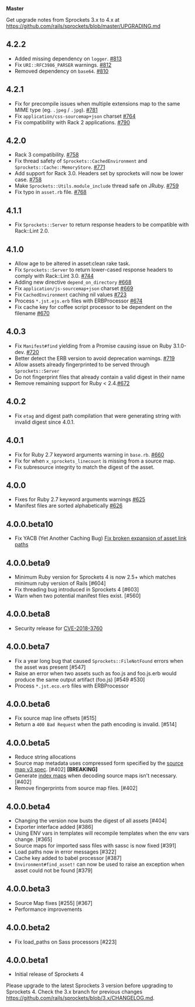 **Master**

Get upgrade notes from Sprockets 3.x to 4.x at https://github.com/rails/sprockets/blob/master/UPGRADING.md

## 4.2.2

- Added missing dependency on `logger`. [#813](https://github.com/rails/sprockets/pull/813)
- Fix `URI::RFC3986_PARSER` warnings. [#812](https://github.com/rails/sprockets/pull/812)
- Removed dependency on `base64`. [#810](https://github.com/rails/sprockets/pull/810)

## 4.2.1

- Fix for precompile issues when multiple extensions map to the same MIME type (eg. `.jpeg` / `.jpg`). [#781](https://github.com/rails/sprockets/pull/781)
- Fix `application/css-sourcemap+json` charset [#764](https://github.com/rails/sprockets/pull/764)
- Fix compatibility with Rack 2 applications. [#790](https://github.com/rails/sprockets/pull/790)

## 4.2.0

- Rack 3 compatibility. [#758](https://github.com/rails/sprockets/pull/758)
- Fix thread safety of `Sprockets::CachedEnvironment` and `Sprockets::Cache::MemoryStore`. [#771](https://github.com/rails/sprockets/pull/771)
- Add support for Rack 3.0. Headers set by sprockets will now be lower case. [#758](https://github.com/rails/sprockets/pull/758)
- Make `Sprockets::Utils.module_include` thread safe on JRuby. [#759](https://github.com/rails/sprockets/pull/759)
- Fix typo in `asset.rb` file. [#768](https://github.com/rails/sprockets/pull/768)

## 4.1.1

- Fix `Sprockets::Server` to return response headers to be compatible with Rack::Lint 2.0.

## 4.1.0

- Allow age to be altered in asset:clean rake task.
- Fix `Sprockets::Server` to return lower-cased response headers to comply with Rack::Lint 3.0. [#744](https://github.com/rails/sprockets/pull/744)
- Adding new directive `depend_on_directory` [#668](https://github.com/rails/sprockets/pull/668)
- Fix `application/js-sourcemap+json` charset [#669](https://github.com/rails/sprockets/pull/669)
- Fix `CachedEnvironment` caching nil values [#723](https://github.com/rails/sprockets/pull/723)
- Process `*.jst.ejs.erb` files with ERBProcessor [#674](https://github.com/rails/sprockets/pull/674)
- Fix cache key for coffee script processor to be dependent on the filename [#670](https://github.com/rails/sprockets/pull/670)

## 4.0.3

- Fix `Manifest#find` yielding from a Promise causing issue on Ruby 3.1.0-dev. [#720](https://github.com/rails/sprockets/pull/720)
- Better detect the ERB version to avoid deprecation warnings. [#719](https://github.com/rails/sprockets/pull/719)
- Allow assets already fingerprinted to be served through `Sprockets::Server`
- Do not fingerprint files that already contain a valid digest in their name
- Remove remaining support for Ruby < 2.4.[#672](https://github.com/rails/sprockets/pull/672)

## 4.0.2

- Fix `etag` and digest path compilation that were generating string with invalid digest since 4.0.1.

## 4.0.1

- Fix for Ruby 2.7 keyword arguments warning in `base.rb`. [#660](https://github.com/rails/sprockets/pull/660)
- Fix for when `x_sprockets_linecount` is missing from a source map.
- Fix subresource integrity to match the digest of the asset.

## 4.0.0

- Fixes for Ruby 2.7 keyword arguments warnings [#625](https://github.com/rails/sprockets/pull/625)
- Manifest files are sorted alphabetically [#626](https://github.com/rails/sprockets/pull/626)

## 4.0.0.beta10

- Fix YACB (Yet Another Caching Bug) [Fix broken expansion of asset link paths](https://github.com/rails/sprockets/pull/614)

## 4.0.0.beta9

- Minimum Ruby version for Sprockets 4 is now 2.5+ which matches minimum ruby version of Rails [#604]
- Fix threading bug introduced in Sprockets 4 [#603]
- Warn when two potential manifest files exist. [#560]

## 4.0.0.beta8

- Security release for [CVE-2018-3760](https://cve.mitre.org/cgi-bin/cvename.cgi?name=CVE-2018-3760)

## 4.0.0.beta7

- Fix a year long bug that caused `Sprockets::FileNotFound` errors when the asset was present [#547]
- Raise an error when two assets such as foo.js and foo.js.erb would produce the same output artifact (foo.js) [#549 #530]
- Process `*.jst.eco.erb` files with ERBProcessor

## 4.0.0.beta6

- Fix source map line offsets [#515]
- Return a `400 Bad Request` when the path encoding is invalid. [#514]

## 4.0.0.beta5

- Reduce string allocations
- Source map metadata uses compressed form specified by the [source map v3 spec](https://docs.google.com/document/d/1U1RGAehQwRypUTovF1KRlpiOFze0b-_2gc6fAH0KY0k). [#402] **[BREAKING]**
- Generate [index maps](https://docs.google.com/document/d/1U1RGAehQwRypUTovF1KRlpiOFze0b-_2gc6fAH0KY0k/edit#heading=h.535es3xeprgt) when decoding source maps isn't necessary. [#402]
- Remove fingerprints from source map files. [#402]

## 4.0.0.beta4

- Changing the version now busts the digest of all assets [#404]
- Exporter interface added [#386]
- Using ENV vars in templates will recompile templates when the env vars change. [#365]
- Source maps for imported sass files with sassc is now fixed [#391]
- Load paths now in error messages [#322]
- Cache key added to babel processor [#387]
- `Environment#find_asset!` can now be used to raise an exception when asset could not be found [#379]

## 4.0.0.beta3

- Source Map fixes [#255] [#367]
- Performance improvements

## 4.0.0.beta2

- Fix load_paths on Sass processors [#223]


## 4.0.0.beta1

- Initial release of Sprockets 4

Please upgrade to the latest Sprockets 3 version before upgrading to Sprockets 4. Check the 3.x branch for previous changes https://github.com/rails/sprockets/blob/3.x/CHANGELOG.md.
